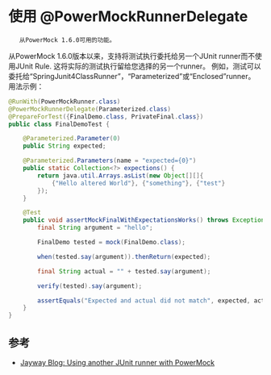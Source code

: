 # 使用 @PowerMockRunnerDelegate  #

```text
   从PowerMock 1.6.0可用的功能。
```

从PowerMock 1.6.0版本以来，支持将测试执行委托给另一个JUnit runner而不使用JUnit Rule. 这将实际的测试执行留给您选择的另一个runner。 例如，测试可以委托给“SpringJunit4ClassRunner”，“Parameterized”或“Enclosed”runner。 用法示例：

```java
@RunWith(PowerMockRunner.class)
@PowerMockRunnerDelegate(Parameterized.class)
@PrepareForTest({FinalDemo.class, PrivateFinal.class})
public class FinalDemoTest {

    @Parameterized.Parameter(0)
    public String expected;

    @Parameterized.Parameters(name = "expected={0}")
    public static Collection<?> expections() {
        return java.util.Arrays.asList(new Object[][]{
            {"Hello altered World"}, {"something"}, {"test"}
        });
    }

    @Test
    public void assertMockFinalWithExpectationsWorks() throws Exception {
        final String argument = "hello";

        FinalDemo tested = mock(FinalDemo.class);

        when(tested.say(argument)).thenReturn(expected);

        final String actual = "" + tested.say(argument);

        verify(tested).say(argument);

        assertEquals("Expected and actual did not match", expected, actual);
    }
}
```


## 参考 ##

 * [Jayway Blog: Using another JUnit runner with PowerMock](http://www.jayway.com/2014/11/29/using-another-junit-runner-with-powermock)